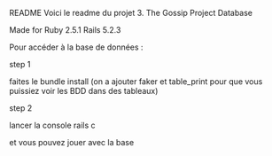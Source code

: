 README
Voici le readme du projet 3. The Gossip Project Database

Made for 
Ruby 2.5.1
Rails 5.2.3

Pour accéder à la base de données :


step 1

faites le bundle install (on a ajouter faker et table_print pour que vous puissiez voir les BDD dans des tableaux)

step 2

lancer la console rails c

et vous pouvez jouer avec la base